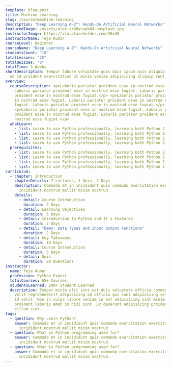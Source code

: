 ```yaml
---
template: blog-post
title: Machine Learning
slug: /course/machine-learning
description: "Deep Learning A-Z™: Hands-On Artificial Neural Networks"
featuredImage: /assets/alex-zr48yvupk04-unsplash.jpg
instructorImage: https://via.placeholder.com/30x30
instructorName: Teja Kumar
courseLevel: Beginner
courseName: "Deep Learning A-Z™: Hands-On Artificial Neural Networks"
studentsCount: "18"
totalLessons: "25"
totalQuizzes: "6"
totalTime: 3 Weeks
shortDescription: Tempor labore voluptate quis duis ipsum quis aliquip nulla. Ea
  ad id proident exercitation ut minim veniam adipisicing aliquip sunt.
overview:
  courseDescription: <p>Laboris pariatur proident esse in nostrud esse fugiat.
    Laboris pariatur proident esse in nostrud esse fugiat. Laboris pariatur
    proident esse in nostrud esse fugiat.</p> <p>Laboris pariatur proident esse
    in nostrud esse fugiat. Laboris pariatur proident esse in nostrud esse
    fugiat. Laboris pariatur proident esse in nostrud esse fugiat.</p>
    <p>Laboris pariatur proident esse in nostrud esse fugiat. Laboris pariatur
    proident esse in nostrud esse fugiat. Laboris pariatur proident esse in
    nostrud esse fugiat.</p>
  whatLearn:
    - list: Learn to use Python professionally, learning both Python 2 & Python 3!
    - list: Learn to use Python professionally, learning both Python 2 & Python 3!
    - list: Learn to use Python professionally, learning both Python 2 & Python 3!
    - list: Learn to use Python professionally, learning both Python 2 & Python 3!
  prerequisites:
    - list: Learn to use Python professionally, learning both Python 2 & Python 3!
    - list: Learn to use Python professionally, learning both Python 2 & Python 3!
    - list: Learn to use Python professionally, learning both Python 2 & Python 3!
    - list: Learn to use Python professionally, learning both Python 2 & Python 3!
curriculum:
  - chapter: Introduction
    chapterDetails: 7 Lectures, 1 Quiz, 2 Days
    description: Commodo et in incididunt quis commodo exercitation exercitation
      incididunt nostrud mollit minim nostrud.
    details:
      - detail: Course Introduction
        duration: 2 Days
      - detail: Learning Objectives
        duration: 5 Days
      - detail: Introduction to Python and It s Features
        duration: 2 Days
      - detail: "Demo: Data Types and Input Output Functions"
        duration: 2 Days
      - detail: Key Takeaways
        duration: 10 Days
      - detail: Course Introduction
        duration: 5 Days
      - detail: Quiz
        duration: 20 Questions
instructor:
  name: Teja Kumar
  profession: Python Expert
  totalCourses: 65+ Courses
  studentsLearned: 200+ Student Learned
  description: Tempor minim elit sint est duis voluptate officia commodo aliquip.
    Velit reprehenderit adipisicing ad officia qui sunt adipisicing velit labore
    id velit. Non in culpa labore veniam in est adipisicing sint minim. Esse
    proident laboris amet in nisi sint. Ex deserunt adipisicing proident eiusmod
    cillum sint.
faqs:
  - question: Why Learn Python?
    answer: Commodo et in incididunt quis commodo exercitation exercitation
      incididunt nostrud mollit minim nostrud.
  - question: What is Python programming used for?
    answer: Commodo et in incididunt quis commodo exercitation exercitation
      incididunt nostrud mollit minim nostrud.
  - question: What is Python programming used for?
    answer: Commodo et in incididunt quis commodo exercitation exercitation
      incididunt nostrud mollit minim nostrud.
---
```

